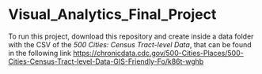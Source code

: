 # Visual_Analytics_Final_Project

To run this project, download this repository and create inside a data folder with the CSV of the *500 Cities: Census Tract-level Data*, that can be found in the following link https://chronicdata.cdc.gov/500-Cities-Places/500-Cities-Census-Tract-level-Data-GIS-Friendly-Fo/k86t-wghb
